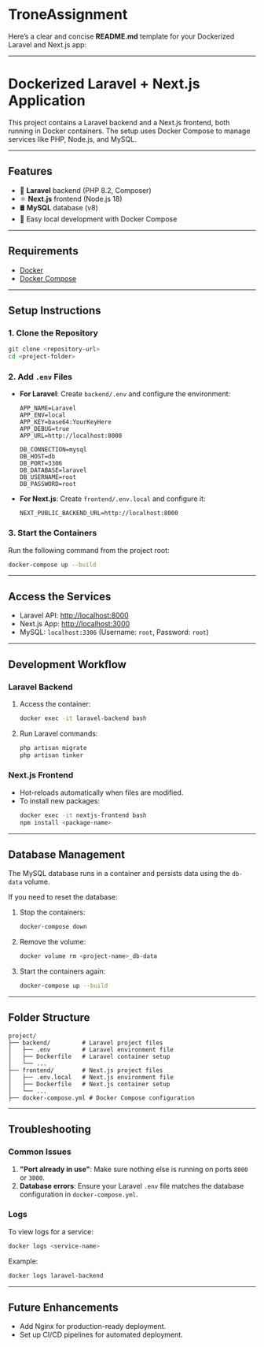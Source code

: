 # TroneAssignment


Here’s a clear and concise **README.md** template for your Dockerized Laravel and Next.js app:

---

# **Dockerized Laravel + Next.js Application**

This project contains a Laravel backend and a Next.js frontend, both running in Docker containers. The setup uses Docker Compose to manage services like PHP, Node.js, and MySQL.

---

## **Features**
- 🐘 **Laravel** backend (PHP 8.2, Composer)
- ⚛️ **Next.js** frontend (Node.js 18)
- 🛢️ **MySQL** database (v8)
- 🐳 Easy local development with Docker Compose

---

## **Requirements**
- [Docker](https://www.docker.com/)
- [Docker Compose](https://docs.docker.com/compose/)

---

## **Setup Instructions**

### 1. Clone the Repository
```bash
git clone <repository-url>
cd <project-folder>
```

### 2. Add `.env` Files
- **For Laravel**: Create `backend/.env` and configure the environment:
  ```env
  APP_NAME=Laravel
  APP_ENV=local
  APP_KEY=base64:YourKeyHere
  APP_DEBUG=true
  APP_URL=http://localhost:8000

  DB_CONNECTION=mysql
  DB_HOST=db
  DB_PORT=3306
  DB_DATABASE=laravel
  DB_USERNAME=root
  DB_PASSWORD=root
  ```
- **For Next.js**: Create `frontend/.env.local` and configure it:
  ```env
  NEXT_PUBLIC_BACKEND_URL=http://localhost:8000
  ```

### 3. Start the Containers
Run the following command from the project root:
```bash
docker-compose up --build
```

---

## **Access the Services**
- Laravel API: [http://localhost:8000](http://localhost:8000)
- Next.js App: [http://localhost:3000](http://localhost:3000)
- MySQL: `localhost:3306` (Username: `root`, Password: `root`)

---

## **Development Workflow**

### Laravel Backend
1. Access the container:
   ```bash
   docker exec -it laravel-backend bash
   ```
2. Run Laravel commands:
   ```bash
   php artisan migrate
   php artisan tinker
   ```

### Next.js Frontend
- Hot-reloads automatically when files are modified.
- To install new packages:
  ```bash
  docker exec -it nextjs-frontend bash
  npm install <package-name>
  ```

---

## **Database Management**
The MySQL database runs in a container and persists data using the `db-data` volume. 

If you need to reset the database:
1. Stop the containers:
   ```bash
   docker-compose down
   ```
2. Remove the volume:
   ```bash
   docker volume rm <project-name>_db-data
   ```
3. Start the containers again:
   ```bash
   docker-compose up --build
   ```

---

## **Folder Structure**
```
project/
├── backend/         # Laravel project files
│   ├── .env         # Laravel environment file
│   ├── Dockerfile   # Laravel container setup
│   └── ...
├── frontend/        # Next.js project files
│   ├── .env.local   # Next.js environment file
│   ├── Dockerfile   # Next.js container setup
│   └── ...
├── docker-compose.yml # Docker Compose configuration
```

---

## **Troubleshooting**

### Common Issues
1. **"Port already in use"**: Make sure nothing else is running on ports `8000` or `3000`.
2. **Database errors**: Ensure your Laravel `.env` file matches the database configuration in `docker-compose.yml`.

### Logs
To view logs for a service:
```bash
docker logs <service-name>
```
Example:
```bash
docker logs laravel-backend
```

---

## **Future Enhancements**
- Add Nginx for production-ready deployment.
- Set up CI/CD pipelines for automated deployment.
